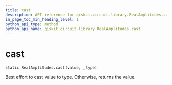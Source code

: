 ```yaml
---
title: cast
description: API reference for qiskit.circuit.library.RealAmplitudes.cast
in_page_toc_min_heading_level: 1
python_api_type: method
python_api_name: qiskit.circuit.library.RealAmplitudes.cast
---
```


# cast

<span id="qiskit.circuit.library.RealAmplitudes.cast" />

`static RealAmplitudes.cast(value, _type)`

Best effort to cast value to type. Otherwise, returns the value.

